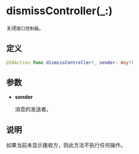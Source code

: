 # dismissController(_:)

关闭`窗口控制器`。

## 定义

```swift
@IBAction func dismissController(_ sender: Any?)
```

## 参数

* **sender**

    消息的发送者。

## 说明

如果当前未显示接收方，则此方法不执行任何操作。